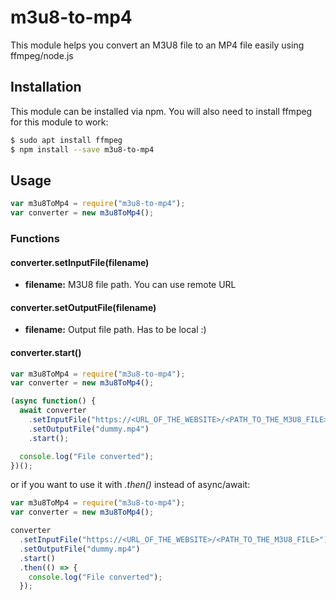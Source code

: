 # m3u8-to-mp4

This module helps you convert an M3U8 file to an MP4 file easily using ffmpeg/node.js

## Installation

This module can be installed via npm. You will also need to install ffmpeg for this module to work:

```sh
$ sudo apt install ffmpeg
$ npm install --save m3u8-to-mp4
```

## Usage

```js
var m3u8ToMp4 = require("m3u8-to-mp4");
var converter = new m3u8ToMp4();
```

### Functions

#### converter.setInputFile(filename)

- **filename:** M3U8 file path. You can use remote URL

#### converter.setOutputFile(filename)

- **filename:** Output file path. Has to be local :)

#### converter.start()

```js
var m3u8ToMp4 = require("m3u8-to-mp4");
var converter = new m3u8ToMp4();

(async function() {
  await converter
    .setInputFile("https://<URL_OF_THE_WEBSITE>/<PATH_TO_THE_M3U8_FILE>")
    .setOutputFile("dummy.mp4")
    .start();

  console.log("File converted");
})();
```

or if you want to use it with _.then()_ instead of async/await:

```js
var m3u8ToMp4 = require("m3u8-to-mp4");
var converter = new m3u8ToMp4();

converter
  .setInputFile("https://<URL_OF_THE_WEBSITE>/<PATH_TO_THE_M3U8_FILE>")
  .setOutputFile("dummy.mp4")
  .start()
  .then(() => {
    console.log("File converted");
  });
```
